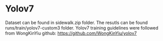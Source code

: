# Yolov7
Dataset can be found in sidewalk.zip folder.
The resutls can be found runs/train/yolov7-custom3 folder.
Yolov7 training guidelines were followed from WongKinYiu github:
https://github.com/WongKinYiu/yolov7

